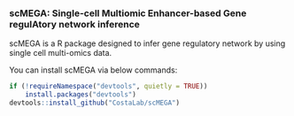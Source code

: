### scMEGA: Single-cell Multiomic Enhancer-based Gene regulAtory network inference

scMEGA is a R package designed to infer gene regulatory network by using single cell 
multi-omics data.

You can install scMEGA via below commands:

```R
if (!requireNamespace("devtools", quietly = TRUE))
    install.packages("devtools")
devtools::install_github("CostaLab/scMEGA")
```



